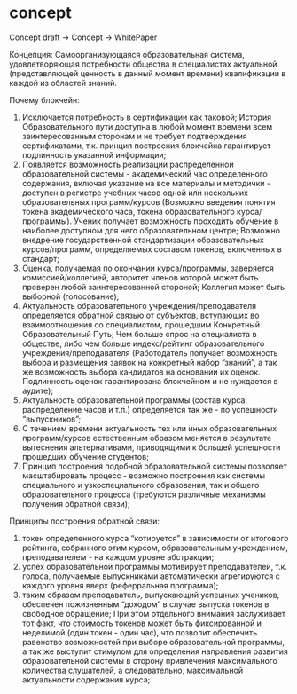 # concept

Concept draft -> Concept -> WhitePaper

Концепция:
Самоорганизующаяся образовательная система, удовлетворяющая потребности общества в специалистах актуальной (представляющей ценность в данный момент времени) квалификации в каждой из областей знаний.

Почему блокчейн:
1. Исключается потребность в сертификации как таковой; История Образовательного пути доступна в любой момент времени всем заинтересованным сторонам и не требует подтверждения сертификатами, т.к. принцип построения блокчейна гарантирует подлинность указанной информации;
2. Появляется возможность реализации распределенной образовательной системы - академический час определенного содержания, включая указание на все материалы и методички - доступен в регистре учебных часов одной или нескольких образовательных программ/курсов (Возможно введения понятия токена академического часа, токена образовательного курса/программы). Ученик получает возможность проходить обучение в наиболее доступном для него образовательном центре; Возможно внедрение государственной стандартизации образовательных курсов/программ, определяемых составом токенов, включенных в стандарт;
3. Оценка, получаемая по окончании курса/программы, заверяется комиссией/коллегией, авторитет членов которой может быть проверен любой заинтересованной стороной; Коллегия может быть выборной (голосование);
4. Актуальность образовательного учреждения/преподавателя определяется обратной связью от субъектов, вступающих во взаимоотношения со специалистом, прошедшим Конкретный Образовательный Путь; Чем больше спрос на специалиста в обществе, либо чем больше индекс/рейтинг образовательного учреждения/преподавателя (Работодатель получает возможность выбора и размещения заявок на конкретный набор “знаний”, а так же возможность выбора кандидатов на основании их оценок. Подлинность оценок гарантирована блокчейном и не нуждается в аудите);
5. Актуальность образовательной программы (состав курса, распределение часов и т.п.) определяется так же - по успешности “выпускников”;
6. С течением времени актуальность тех или иных образовательных программ/курсов естественным образом меняется в результате вытеснения альтернативами, приводящими к большей успешности прошедших обучение студентов;
7. Принцип построения подобной образовательной системы позволяет масштабировать процесс - возможно построения как системы специального и узкоспециального образования, так и общего образовательного процесса (требуются различные механизмы получения обратной связи);

Принципы построения обратной связи:
1. токен определенного курса “котируется” в зависимости от итогового рейтинга, собранного этим курсом, образовательным учреждением, преподавателем - на каждом уровне абстракции;
2. успех образовательной программы мотивирует преподавателей, т.к. голоса, получаемые выпускниками автоматически агрегируются с каждого уровня вверх (реферральная программа);
3. таким образом преподаватель, выпускающий успешных учеников, обеспечен пожизненным “доходом” в случае выпуска токенов в свободное обращение; При этом отдельного внимания заслуживает тот факт, что стоимость токенов может быть фиксированной и неделимой (один токен - один час), что позволит обеспечить равенство возможностей при выборе образовательной программы, а так же выступит стимулом для определения направления развития образовательной системы в сторону привлечения максимального количества слушателей, а следовательно, максимальной актуальности содержания курса;

